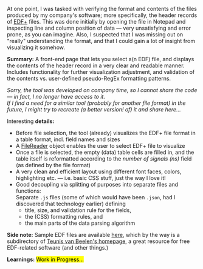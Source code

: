 <!--"motivation":" -->
At one point, I was tasked with verifying the format and contents of the files produced by my company's software; more specifically, the header records of [EDF+](https://www.edfplus.info/) files.
This was done initially by opening the file in Notepad and inspecting line and column position of data — very unsatisfying and error prone, as you can imagine. Also, I suspected that I was missing out on "really" understanding the format, and that I could gain a lot of insight from visualizing it somehow.  
  
**Summary:** A front-end page that lets you select a(n EDF) file, and displays the contents of the header record in a very clear and readable manner. Includes functionality for further visualization adjustment, and validation of the contents vs. user-defined pseudo-RegEx formatting patterns.

_Sorry, the tool was developed on company time, so I cannot share the code — in fact, I no longer have access to it.  
If I find a need for a similar tool (probably for another file format) in the future, I might try to recreate (a better version! of) it and share here..._

Interesting **details:**
- Before file selection, the tool (already) visualizes the EDF+ file format in a table format, incl. field names and sizes
- A [FileReader](https://developer.mozilla.org/en-US/docs/Web/API/FileReader) object enables the user to select EDF+ file to visualize
- Once a file is selected, the empty (data) table cells are filled in, and the table itself is reformatted according to the _number of signals (ns)_ field (as defined by the file format)
- A very clean and efficient layout using different font faces, colors, highlighting etc. — i.e. basic CSS stuff, just the way I love it!
- Good decoupling via splitting of purposes into separate files and functions:  
  Separate `.js` files (some of which would have been `.json`, had I discovered that technology earlier) defining
  - title, size, and validation rule for the fields, <!-- i.e. 2 files: globalFields and localFields --> 
  - the (CSS) formatting rules, and
  - the main parts of the data parsing algorithm

**Side note:** Sample EDF files are available [here](https://www.teuniz.net/edf_bdf_testfiles/index.html), which by the way is a subdirectory of [Teunis van Beelen\'s homepage](https://www.teuniz.net), a great resource for free EDF-related software (and other things.)

 **Learnings:**
 <mark> Work in Progress...</mark>